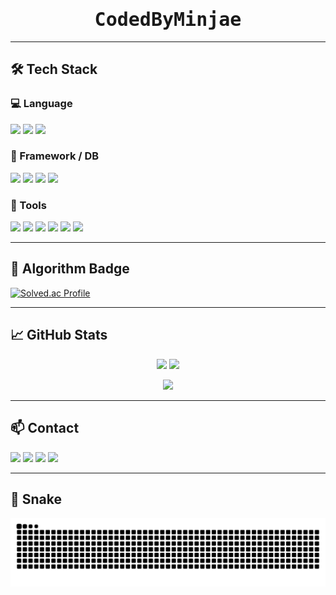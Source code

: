 <!-- 타이핑 효과 -->
<h2 align="center">
  <samp>
    <b style="font-size:30px;">CodedByMinjae</b>
  </samp>
</h2>

---

## 🛠 Tech Stack

### 💻 Language
<p align="left">
  <img src="https://img.shields.io/badge/Java-000000?style=for-the-badge&logo=openjdk&logoColor=white"/>
  <img src="https://img.shields.io/badge/Python-000000?style=for-the-badge&logo=python&logoColor=white"/>
  <img src="https://img.shields.io/badge/Kotlin-000000?style=for-the-badge&logo=kotlin&logoColor=white"/>
</p>

### 🌱 Framework / DB
<p align="left">
  <img src="https://img.shields.io/badge/SpringBoot-000000?style=for-the-badge&logo=springboot&logoColor=white"/>
  <img src="https://img.shields.io/badge/JPA-000000?style=for-the-badge&logo=hibernate&logoColor=white"/>
  <img src="https://img.shields.io/badge/MySQL-000000?style=for-the-badge&logo=mysql&logoColor=white"/>
  <img src="https://img.shields.io/badge/Oracle-000000?style=for-the-badge&logo=oracle&logoColor=white"/>
</p>

### 🧰 Tools
<p align="left">
  <img src="https://img.shields.io/badge/Git-000000?style=for-the-badge&logo=git&logoColor=white"/>
  <img src="https://img.shields.io/badge/GitHub-000000?style=for-the-badge&logo=github&logoColor=white"/>
  <img src="https://img.shields.io/badge/IntelliJ-000000?style=for-the-badge&logo=intellijidea&logoColor=white"/>
  <img src="https://img.shields.io/badge/PyCharm-000000?style=for-the-badge&logo=pycharm&logoColor=white"/>
  <img src="https://img.shields.io/badge/AndroidStudio-000000?style=for-the-badge&logo=androidstudio&logoColor=white"/>
  <img src="https://img.shields.io/badge/AWS-000000?style=for-the-badge&logo=amazonaws&logoColor=white"/>
</p>

---

## 🧠 Algorithm Badge

[![Solved.ac Profile](http://mazassumnida.wtf/api/v2/generate_badge?boj=minjaekim7311)](https://solved.ac/minjaekim7311)

---

## 📈 GitHub Stats

<p align="center">
  <img src="https://github-readme-stats.vercel.app/api?username=codedbyminjae&show_icons=true&theme=dark&rank_icon=github" height="165"/>
  <img src="https://github-readme-stats.vercel.app/api/top-langs/?username=codedbyminjae&layout=compact&theme=dark" height="165"/>
</p>

<p align="center">
  <img src="https://streak-stats.demolab.com?user=codedbyminjae&theme=dark" height="160"/>
</p>

---

## 📫 Contact

<p align="left">
  <a href="mailto:minjaekim7311@gmail.com"><img src="https://img.shields.io/badge/Gmail-000000?style=for-the-badge&logo=gmail&logoColor=white"/></a>
  <a href="mailto:minjaekim7111@naver.com"><img src="https://img.shields.io/badge/Naver-000000?style=for-the-badge&logo=naver&logoColor=white"/></a>
  <a href="https://velog.io/@minjaekim7111/posts"><img src="https://img.shields.io/badge/Velog-000000?style=for-the-badge&logo=velog&logoColor=white"/></a>
  <a href="https://your-portfolio-link.com"><img src="https://img.shields.io/badge/Portfolio-000000?style=for-the-badge&logo=notion&logoColor=white"/></a>
</p>

---

## 🐍 Snake

<p align="center">
  <img src="https://github.com/codedbyminjae/codedbyminjae/blob/output/github-snake-dark.svg?palette=github-dark" alt="GitHub Snake"/>
</p>
